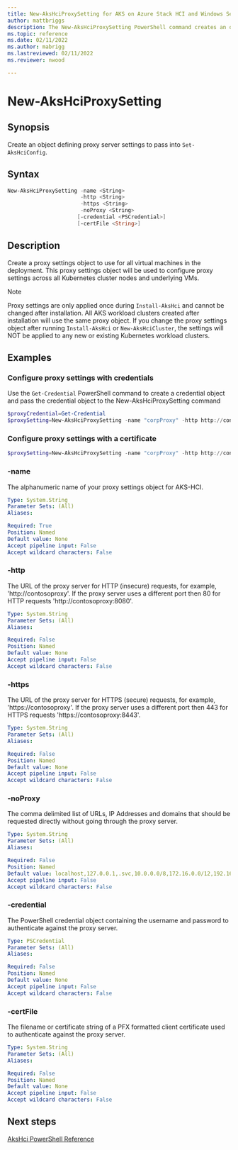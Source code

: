 ```yaml
---
title: New-AksHciProxySetting for AKS on Azure Stack HCI and Windows Server
author: mattbriggs
description: The New-AksHciProxySetting PowerShell command creates an object for a new proxy configuration.
ms.topic: reference
ms.date: 02/11/2022
ms.author: mabrigg 
ms.lastreviewed: 02/11/2022
ms.reviewer: nwood

---
```


# New-AksHciProxySetting

## Synopsis
Create an object defining proxy server settings to pass into `Set-AksHciConfig`.

## Syntax
```powershell
New-AksHciProxySetting -name <String>
                       -http <String>
                       -https <String>
                       -noProxy <String>
                      [-credential <PSCredential>]
                      [-certFile <String>]
```

## Description
Create a proxy settings object to use for all virtual machines in the deployment. This proxy settings object will be used to configure proxy settings across all Kubernetes cluster nodes and underlying VMs.

> [!Note]
> Proxy settings are only applied once during `Install-AksHci` and cannot be changed after installation. All AKS workload clusters created after installation will use the same proxy object. If you change the proxy settings object after running `Install-AksHci` or `New-AksHciCluster`, the settings will NOT be applied to any new or existing Kubernetes workload clusters. 

## Examples

### Configure proxy settings with credentials

Use the `Get-Credential` PowerShell command to create a credential object and pass the credential object to the New-AksHciProxySetting command
```powershell
$proxyCredential=Get-Credential
$proxySetting=New-AksHciProxySetting -name "corpProxy" -http http://contosoproxy:8080 -https https://contosoproxy:8443 -noProxy localhost,127.0.0.1,.svc,10.0.0.0/8,172.16.0.0/12,192.168.0.0/16 -credential $proxyCredential
```

### Configure proxy settings with a certificate 
```powershell
$proxySetting=New-AksHciProxySetting -name "corpProxy" -http http://contosoproxy:8080 -https https://contosoproxy:8443 -noProxy localhost,127.0.0.1,.svc,10.0.0.0/8,172.16.0.0/12,192.168.0.0/16 -certFile c:\Temp\proxycert.cer
```

### -name

The alphanumeric name of your proxy settings object for AKS-HCI.

```yaml
Type: System.String
Parameter Sets: (All)
Aliases:

Required: True
Position: Named
Default value: None
Accept pipeline input: False
Accept wildcard characters: False
```

### -http

The URL of the proxy server for HTTP (insecure) requests, for example, 'http://contosoproxy'.
If the proxy server uses a different port then 80 for HTTP requests 'http://contosoproxy:8080'.

```yaml
Type: System.String
Parameter Sets: (All)
Aliases:

Required: False
Position: Named
Default value: None
Accept pipeline input: False
Accept wildcard characters: False
```

### -https

The URL of the proxy server for HTTPS (secure) requests, for example, 'https://contosoproxy'.
If the proxy server uses a different port then 443 for HTTPS requests 'https://contosoproxy:8443'.

```yaml
Type: System.String
Parameter Sets: (All)
Aliases:

Required: False
Position: Named
Default value: None
Accept pipeline input: False
Accept wildcard characters: False
```

### -noProxy

The comma delimited list of URLs, IP Addresses and domains that should be requested directly without going through the proxy server.

```yaml
Type: System.String
Parameter Sets: (All)
Aliases:

Required: False
Position: Named
Default value: localhost,127.0.0.1,.svc,10.0.0.0/8,172.16.0.0/12,192.168.0.0/16
Accept pipeline input: False
Accept wildcard characters: False
```

### -credential

The PowerShell credential object containing the username and password to authenticate against the proxy server.

```yaml
Type: PSCredential
Parameter Sets: (All)
Aliases:

Required: False
Position: Named
Default value: None
Accept pipeline input: False
Accept wildcard characters: False
```

### -certFile

The filename or certificate string of a PFX formatted client certificate used to authenticate against the proxy server.

```yaml
Type: System.String
Parameter Sets: (All)
Aliases:

Required: False
Position: Named
Default value: None
Accept pipeline input: False
Accept wildcard characters: False
```
## Next steps

[AksHci PowerShell Reference](index.md)